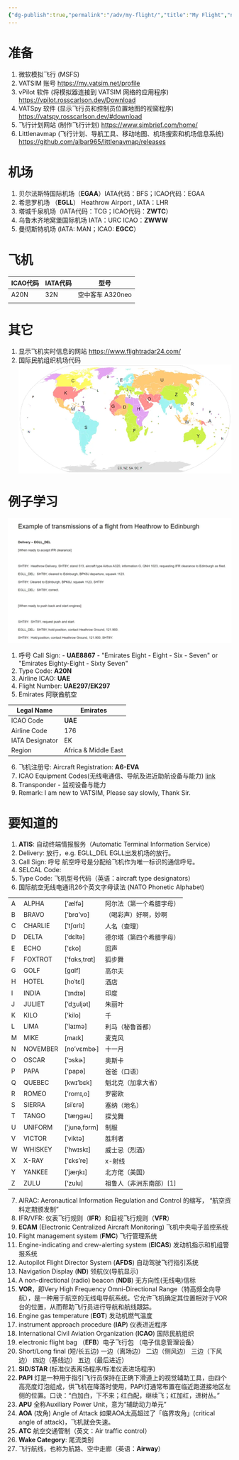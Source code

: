 ```yaml
---
{"dg-publish":true,"permalink":"/adv/my-flight/","title":"My Flight","noteIcon":""}
---
```


# 准备

1. 微软模拟飞行 (MSFS)
 2. VATSIM 账号 https://my.vatsim.net/profile
 3. vPilot 软件 (将模拟器连接到 VATSIM 网络的应用程序) https://vpilot.rosscarlson.dev/Download
 4. VATSpy 软件 (显示飞行员和控制员位置地图的视窗程序) https://vatspy.rosscarlson.dev/#download
 5. 飞行计划网站 (制作飞行计划) https://www.simbrief.com/home/
 6. Littlenavmap (飞行计划、导航工具、移动地图、机场搜索和机场信息系统) https://github.com/albar965/littlenavmap/releases
 

# 机场
1. 贝尔法斯特国际机场（**EGAA**）IATA代码：BFS；ICAO代码：EGAA
2. 希思罗机场 （**EGLL**） Heathrow Airport , IATA：LHR
3. 塔城千泉机场（IATA代码：TCG；ICAO代码：**ZWTC**）
4. 乌鲁木齐地窝堡国际机场 IATA：URC ICAO：**ZWWW**
5. 曼彻斯特机场 (IATA: MAN；ICAO: **EGCC**）

# 飞机

| ICAO代码 | IATA代码 | 型号           |
| ------ | ------ | ------------ |
| A20N   | 32N    | 空中客车 A320neo |
|        |        |              |


# 其它

1. 显示飞机实时信息的网站 https://www.flightradar24.com/
2. 国际民航组织机场代码 <img src="https://github.com/aaronmack/picx-images-hosting/raw/master/e/image.7ljvpq8wt3.webp" alt="image" />

# 例子学习

<img src="https://github.com/aaronmack/picx-images-hosting/raw/master/e/image.231r9k05x7.webp" alt="image" />

1. 呼号 Call Sign: - **UAE8867** - "Emirates Eight - Eight - Six - Seven" or "Emirates Eighty-Eight - Sixty Seven"
2. Type Code: **A20N**
3. Airline ICAO: **UAE**
4. Flight Number: **UAE297/EK297**
5. Emirates 阿联酋航空

| Legal Name      | Emirates             |
| --------------- | -------------------- |
| ICAO Code       | **UAE**              |
| Airline Code    | 176                  |
| IATA Designator | EK                   |
| Region          | Africa & Middle East |
6. 飞机注册号: Aircraft Registration: **A6-EVA**
7. ICAO Equipment Codes(无线电通信、导航及进近助航设备与能力) [link](https://support.foreflight.com/hc/en-us/articles/360049193173-ICAO-Equipment-and-PBN-Code-Setup-Guide)
1. Transponder - 监视设备与能力
2. Remark: I am new to VATSIM, Please say slowly, Thank Sir.
# 要知道的

1. **ATIS**: 自动终端情报服务（Automatic Terminal Information Service）
2. Delivery: 放行，e.g. EGLL_DEL EGLL出发机场的放行。
3. Call Sign: 呼号 航空呼号是分配给飞机作为唯一标识的通信呼号。
4. SELCAL Code:
5. Type Code: 飞机型号代码（英语：aircraft type designators）
6. 国际航空无线电通讯26个英文字母读法 (NATO Phonetic Alphabet)

|   |   |   |   |
|---|---|---|---|
|A|ALPHA|[‘&aelig;lfə]|阿尔法（第一个希腊字母）|
|B|BRAVO|[‘brɑ’vo]|（喝彩声）好啊，妙啊|
|C|CHARLIE|[‘tʃɑrlɪ]|人名（查理）|
|D|DELTA|[‘dɛltə]|德尔塔（第四个希腊字母）|
|E|ECHO|[‘ɛko]|回声|
|F|FOXTROT|[‘fɑks,trɑt]|狐步舞|
|G|GOLF|[gɑlf]|高尔夫|
|H|HOTEL|[hoˈtɛl]|酒店|
|I|INDIA|[ˈɪndɪə]|印度|
|J|JULIET|[‘dʒuljət]|朱丽叶|
|K|KILO|[‘kilo]|千|
|L|LIMA|[‘laɪmə]|利马（秘鲁首都）|
|M|MIKE|[maɪk]|麦克风|
|N|NOVEMBER|[no’vɛmbɚ]|十一月|
|O|OSCAR|[‘ɔskɚ]|奥斯卡|
|P|PAPA|[‘papə]|爸爸（口语）|
|Q|QUEBEC|[kwɪ’bɛk]|魁北克（加拿大省）|
|R|ROMEO|[‘romɪ,o]|罗密欧|
|S|SIERRA|[siˈɛrə]|塞纳（地名）|
|T|TANGO|[ˈt&aelig;ŋɡəu]|探戈舞|
|U|UNIFORM|[‘junə,fɔrm]|制服|
|V|VICTOR|[ˈviktə]|胜利者|
|W|WHISKEY|[‘hwɪskɪ]|威士忌（烈酒）|
|X|X-RAY|[‘ɛks’re]|x-射线|
|Y|YANKEE|[‘j&aelig;ŋkɪ]|北方佬（美国）|
|Z|ZULU|[‘zulu]|祖鲁人（非洲东南部）[1]|
7. AIRAC: Aeronautical Information Regulation and Control 的缩写， “航空资料定期颁发制”
8. IFR/VFR: 仪表飞行规则（**IFR**）和目视飞行规则（**VFR**）
9. **ECAM** (Electronic Centralized Aircraft Monitoring) 飞机中央电子监控系统
10. Flight management system (**FMC**) 飞行管理系统
11. Engine-indicating and crew-alerting system (**EICAS**) 发动机指示和机组警报系统
12. Autopilot Flight Director System (**AFDS**) 自动驾驶飞行指引系统
13. Navigation Display (**ND**) 领航仪(导航显示)
14. A non-directional (radio) beacon (**NDB**) 无方向性(无线电)信标
15. **VOR**，即Very High Frequency Omni-Directional Range（特高频全向导航），是一种用于航空的无线电导航系统。它允许飞机确定其位置相对于VOR台的位置，从而帮助飞行员进行导航和航线跟踪。
16. Engine gas temperature (**EGT**) 发动机燃气温度
17. instrument approach procedure (**IAP**) 仪表进近程序
18. International Civil Aviation Organization (**ICAO**) 国际民航组织
19. electronic flight bag （**EFB**）电子飞行包 （电子信息管理设备）
20. Short/Long final (短/长五边) 一边（离场边） 二边（侧风边） 三边（下风边） 四边（基线边） 五边（最后进近）
21. **SID**/**STAR** (标准仪表离场程序/标准仪表进场程序)
22. **PAPI** 灯是一种用于指引飞行员保持在正确下滑道上的视觉辅助工具，由四个高亮度灯泡组成，供飞机在降落时使用，PAPI灯通常布置在临近跑道接地区左侧的位置。口诀：“白加白，下不来；红白配，继续飞；红加红，进树丛。”
23. **APU** 全称Auxiliary Power Unit，意为“辅助动力单元”
24. **AOA** (攻角) Angle of Attack 如果AOA太高超过了「临界攻角」(critical angle of attack)，飞机就会失速。
25. **ATC** 航空交通管制（英文：Air traffic control）
26. **Wake Category**: 尾流类别
27. 飞行航线，也称为航路、空中走廊（英语：**Airway**）
